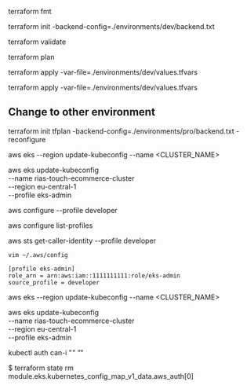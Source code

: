 terraform fmt

terraform init -backend-config=./environments/dev/backend.txt

terraform validate

terraform plan 

terraform apply -var-file=./environments/dev/values.tfvars 

terraform apply -var-file=./environments/dev/values.tfvars

## Change to other environment

terraform init tfplan -backend-config=./environments/pro/backend.txt -reconfigure



aws eks --region <REGION> update-kubeconfig --name <CLUSTER_NAME>

aws eks update-kubeconfig \
  --name rias-touch-ecommerce-cluster \
  --region eu-central-1 \
  --profile eks-admin

aws configure --profile developer

aws configure list-profiles


aws sts get-caller-identity --profile developer

```
vim ~/.aws/config

[profile eks-admin]
role_arn = arn:aws:iam::1111111111:role/eks-admin
source_profile = developer
``````

aws eks --region <REGION> update-kubeconfig --name <CLUSTER_NAME>

aws eks update-kubeconfig \
  --name rias-touch-ecommerce-cluster \
  --region eu-central-1 \
  --profile eks-admin


kubectl auth can-i "*" "*"


$ terraform state rm module.eks.kubernetes_config_map_v1_data.aws_auth[0]


